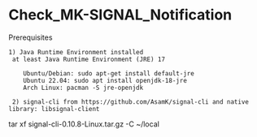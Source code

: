 # Check_MK-SIGNAL_Notification


Prerequisites

    1) Java Runtime Environment installed
     at least Java Runtime Environment (JRE) 17

        Ubuntu/Debian: sudo apt-get install default-jre
        Ubuntu 22.04: sudo apt install openjdk-18-jre
        Arch Linux: pacman -S jre-openjdk

     2) signal-cli from https://github.com/AsamK/signal-cli and native library: libsignal-client



tar xf signal-cli-0.10.8-Linux.tar.gz -C ~/local


